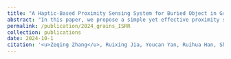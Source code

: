 ```yaml
---
title: "A Haptic-Based Proximity Sensing System for Buried Object in Granular Material"
abstract: "In this paper, we propose a simple yet effective proximity sensing system for underground stuff based on the haptic feedback of the sensor-granules interaction. <br/><img src='/images/publications/2024_grains_isrr.jpg'>"
permalink: /publication/2024_grains_ISRR
collection: publications
date: 2024-10-1
citation: '<u>Zeqing Zhang</u>, Ruixing Jia, Youcan Yan, Ruihua Han, Shijie Lin, Qian Jiang, Liangjun Zhang, Jia Pan (2024). <br><i>The 40th International Symposium of Robotics Research (ISRR). Long Beach, California, USA, December 8-12 2024</i>.'
---
```


